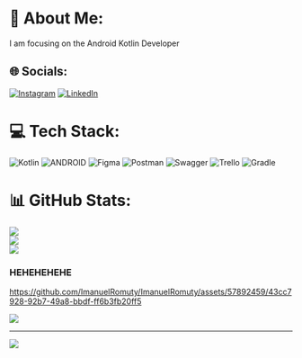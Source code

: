 # 💫 About Me:
I am focusing on the Android Kotlin Developer


## 🌐 Socials:
[![Instagram](https://img.shields.io/badge/Instagram-%23E4405F.svg?logo=Instagram&logoColor=white)](https://instagram.com/imnuelllll) [![LinkedIn](https://img.shields.io/badge/LinkedIn-%230077B5.svg?logo=linkedin&logoColor=white)](https://linkedin.com/in/imanuelromuty) 

# 💻 Tech Stack:
![Kotlin](https://img.shields.io/badge/kotlin-%230095D5.svg?style=for-the-badge&logo=kotlin&logoColor=white) ![ANDROID](https://img.shields.io/badge/android-%2320232a.svg?style=for-the-badge&logo=android&logoColor=%a4c639) 	![Figma](https://img.shields.io/badge/figma-%23F24E1E.svg?style=for-the-badge&logo=figma&logoColor=white) ![Postman](https://img.shields.io/badge/Postman-FF6C37?style=for-the-badge&logo=postman&logoColor=white) ![Swagger](https://img.shields.io/badge/-Swagger-%23Clojure?style=for-the-badge&logo=swagger&logoColor=white) ![Trello](https://img.shields.io/badge/Trello-%23026AA7.svg?style=for-the-badge&logo=Trello&logoColor=white) ![Gradle](https://img.shields.io/badge/Gradle-02303A.svg?style=for-the-badge&logo=Gradle&logoColor=white)
# 📊 GitHub Stats:
![](https://github-readme-stats.vercel.app/api?username=imanuelromuty&theme=blueberry&hide_border=false&include_all_commits=true&count_private=true)<br/>
![](https://github-readme-streak-stats.herokuapp.com/?user=imanuelromuty&theme=blueberry&hide_border=false)<br/>
![](https://github-readme-stats.vercel.app/api/top-langs/?username=imanuelromuty&theme=blueberry&hide_border=false&include_all_commits=true&count_private=true&layout=compact)

### HEHEHEHEHE 


https://github.com/ImanuelRomuty/ImanuelRomuty/assets/57892459/43cc7928-92b7-49a8-bbdf-ff6b3fb20ff5


<img src="https://github.com/ImanuelRomuty/ImanuelRomuty/blob/main/y2mate.com%20-%20ajojing%20ala%20ala%20ajojing%20meme%20memes_480p.gif" >

---
[![](https://visitcount.itsvg.in/api?id=imanuelromuty&icon=0&color=0)](https://visitcount.itsvg.in)

<!-- Proudly created with GPRM ( https://gprm.itsvg.in ) -->
